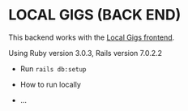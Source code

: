 # LOCAL GIGS (BACK END)

This backend works with the [Local Gigs frontend](https://github.com/gregorybwest/local-gigs-frontend).

Using Ruby version 3.0.3, Rails version 7.0.2.2

- Run `rails db:setup`

- How to run locally

- ...
